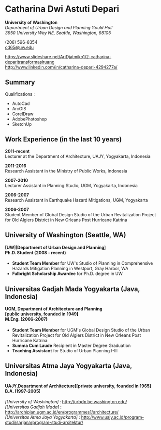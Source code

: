 # Catharina Dwi Astuti Depari

**University of Washington** <br> *Department of Urban Design and Planning Gould Hall* <br> *3950 University Way NE, Seattle, Washington, 98105*

(208) 596-8354 <br> cd65@uw.edu

https://www.slideshare.net/AriDjatmiko1/2-catharina-deparitransformasiruang <br> http://www.linkedin.com/in/catharina-depari-4294277a/

## Summary

Qualifications :
- AutoCad
- ArcGIS
- CorelDraw
- AdobePhotoshop
- SketchUp

## Work Experience (in the last 10 years)

**2011-recent** <br>  Lecturer at the Department of Architecture, UAJY, Yogyakarta, Indonesia

**2011-2016** <br> Research Assistant in the Ministry of Public Works, Indonesia

**2007-2010** <br> Lecturer Assistant in Planning Studio, UGM, Yogyakarta, Indonesia

**2006-2007** <br> Research Assistant in Earthquake Hazard Mitigations, UGM, Yogyakarta

**2006-2007** <br> Student Member of Global Design Studio of the Urban Revitalization Project for Old Algiers District in New Orleans Post Hurricane Katrina

## University of Washington (Seattle, WA)
#### [UW][Department of Urban Design and Planning] <br> Ph.D. Student (2008 - recent)

- **Student Team Member** for UW's Studio of Planning in Comprehensive Hazards Mitigation Planning in Westport, Gray Harbor, WA
- **Fulbright Scholarship Awardee** for Ph.D. degree in UW

## Universitas Gadjah Mada Yogyakarta (Java, Indonesia)
#### UGM, Department of Architecture and Planning <br> [public university, founded in 1949] <br> M.Eng. (2006-2007)

- **Student Team Member** for UGM's Global Design Studio of the Urban Revitalization Project for Old Algiers District in New Orleans Post Hurricane Katrina
- **Summa Cum Laude** Recipient in Master Degree Graduation
- **Teaching Assistant** for Studio of Urban Planning I-III

## Universitas Atma Jaya Yogyakarta (Java, Indonesia)
#### UAJY,Department of Architecture][private university, founded in 1965] <br> B.A. (1997-2005)

*[University of Washington]* : http://urbdp.be.washington.edu/ <br> *[Universitas Gadjah Mada]* : http://archiplan.ugm.ac.id/en/programmes1/architecture/ <br> *[Universitas Atma Jaya Yogyakarta]* : http://www.uajy.ac.id/program-studi/sarjana/program-studi-arsitektur/
